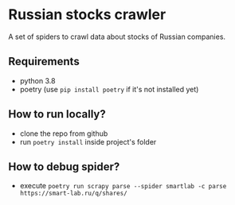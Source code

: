# Russian stocks crawler
A set of spiders to crawl data about stocks of Russian companies.

## Requirements
* python 3.8
* poetry (use `pip install poetry` if it's not installed yet)

## How to run locally?
* clone the repo from github
* run `poetry install` inside project's folder

## How to debug spider?
* execute `poetry run scrapy parse --spider smartlab -c parse https://smart-lab.ru/q/shares/`